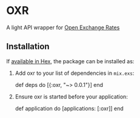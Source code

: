 # OXR

A light API wrapper for [Open Exchange Rates](https://openexchangerates.org)

## Installation

If [available in Hex](https://hex.pm/docs/publish), the package can be installed as:

  1. Add oxr to your list of dependencies in `mix.exs`:

        def deps do
          [{:oxr, "~> 0.0.1"}]
        end

  2. Ensure oxr is started before your application:

        def application do
          [applications: [:oxr]]
        end

